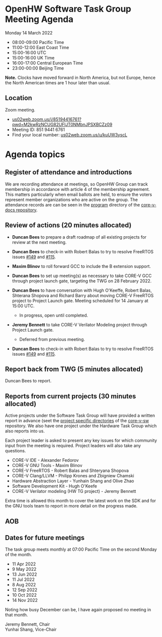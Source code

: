 # OpenHW Software Task Group Meeting Agenda

Monday 14 March 2022

- 08:00-09:00 Pacific Time
- 11:00-12:00 East Coast Time
- 15:00-16:00 UTC
- 15:00-16:00 UK Time
- 16:00-17:00 Central European Time
- 23:00-00:00 Beijing Time

**Note.** Clocks have moved forward in North America, but not Europe, hence the North American times are 1 hour later than usual.

## Location

Zoom meeting.

- [us02web.zoom.us/j/85194416761?pwd=M2kwRzNCUG82UFlJT0NMbnJPSXBCZz09](https://us02web.zoom.us/j/85194416761?pwd=M2kwRzNCUG82UFlJT0NMbnJPSXBCZz09)
- Meeting ID: 851 9441 6761
- Find your local number: [us02web.zoom.us/u/kuUW3yscL](https://us02web.zoom.us/u/kuUW3yscL)

# Agenda topics

## Register of attendance and introductions

We are recording attendance at meetings, so OpenHW Group can track membership in accordance with article 4 of the membership agreement. This matters particularly when email ballots are held, to ensure the voters represent member organizations who are active on the group. The attendance records are can be seen in the [program](https://github.com/openhwgroup/core-v-docs/tree/master/program) directory of the [core-v-docs repository](https://github.com/openhwgroup/core-v-docs).

## Review of actions (20 minutes allocated)

- **Duncan Bees** to prepare a draft roadmap of all existing projects for review at the next meeting.

- **Duncan Bees** to check-in with Robert Balas to try to resolve FreeRTOS issues [#149](https://github.com/openhwgroup/core-v-mcu/issues/149) and [#115](https://github.com/openhwgroup/core-v-mcu/issues/115).

- **Maxim Blinov** to roll forward GCC to include the B extension support.

- **Duncan Bees** to set up meeting(s) as necessary to take CORE-V GCC through project launch gate, targeting the TWG on 28 February 2022.

- **Duncan Bees** to have conversation with Hugh O'Keeffe, Robert Balas, Shterana Shopova and Richard Barry about moving CORE-V FreeRTOS project to Project Launch gate.  Meeting scheduled for 14 January at 15:00 UTC.

  - In progress, open until completed.

- **Jeremy Bennett** to take CORE-V Verilator Modeling project through Project Launch gate.

  - Deferred from previous meeting.

- **Duncan Bees** to check-in with Robert Balas to try to resolve FreeRTOS issues [#149](https://github.com/openhwgroup/core-v-mcu/issues/149) and [#115](https://github.com/openhwgroup/core-v-mcu/issues/115).

## Report back from TWG (5 minutes allocated)

Duncan Bees to report.

## Reports from current projects (30 minutes allocated)

Active projects under the Software Task Group will have provided a written report in advance (seet the [project specific directories](https://github.com/openhwgroup/core-v-sw/blob/master/projects) of the [core-v-sw](https://github.com/openhwgroup/core-v-sw) repository. We also have one project under the Hardware Task Group which also reports into us.

Each project leader is asked to present any key issues for which community input from the meeting is required.  Project leaders will also take any questions.

- CORE-V IDE - Alexander Fedorov
- CORE-V GNU Tools - Maxim Blinov
- CORE-V FreeRTOS - Robert Balas and Shteryana Shopova
- CORE-V Clang/LLVM - Philipp Krones and Zbigniew Chamski
- Hardware Abstraction Layer - Yunhain Shang and Olive Zhao
- Software Development Kit - Hugh O'Keefe
- CORE-V Verilator modeling (HW TG project) - Jeremy Bennett

Extra time is allowed this month to cover the latest work on the SDK and for the GNU tools team to report in more detail on the progress made.

## AOB

## Dates for future meetings

The task group meets monthly at 07:00 Pacific Time on the second Monday of the month.

- 11 Apr 2022
- 9 May 2022
- 13 Jun 2022
- 11 Jul 2022
- 8 Aug 2022
- 12 Sep 2022
- 10 Oct 2022
- 14 Nov 2022

Noting how busy December can be, I have again proposed no meeting in that month.

Jeremy Bennett, Chair\
Yunhai Shang, Vice-Chair
